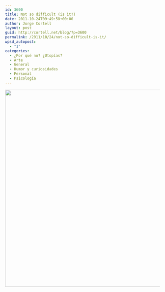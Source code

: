 ```yaml
---
id: 3600
title: Not so difficult (is it?)
date: 2011-10-24T09:49:58+00:00
author: Jorge Cortell
layout: post
guid: http://cortell.net/blog/?p=3600
permalink: /2011/10/24/not-so-difficult-is-it/
wpsd_autopost:
  - "1"
categories:
  - ¿Por qué no? ¿Utopías?
  - Arte
  - General
  - Humor y curiosidades
  - Personal
  - Psicología
---
```

<img class="aligncenter" title="message" src="http://www.chispum.com/wp-tienda/wp-content/themes/eCommerce/thumb.php?src=http://www.chispum.com/wp-tienda/wp-content/uploads/vinilos/varios_quierounnovio.jpg&w=640&h=640&zc=1&q=80&bid=1" alt="" width="640" height="640" />